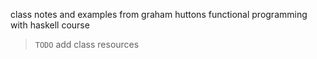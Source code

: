 class notes and examples from graham huttons functional programming with haskell course

> `TODO` add class resources
